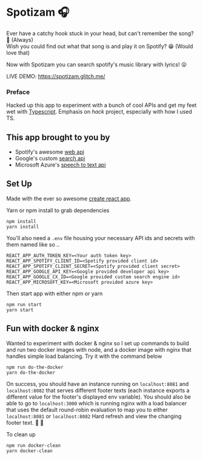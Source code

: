 # Spotizam 🎧

Ever have a catchy hook stuck in your head, but can't remember the song? 🤔 (Always)<br>
Wish you could find out what that song is and play it on Spotify? 😁 (Would love that)

Now with Spotizam you can search spotify's music library with lyrics! 😮

LIVE DEMO: https://spotizam.glitch.me/

### Preface

Hacked up this app to experiment with a bunch of cool APIs and get my feet wet with [Typescript](https://www.typescriptlang.org/). Emphasis on _hack_ project, especially with how I used TS.

## This app brought to you by

- Spotify's awesome [web api](https://developer.spotify.com/documentation/web-api/)
- Google's custom [search api](https://developers.google.com/custom-search/json-api/v1/overview?authuser=1)
- Microsoft Azure's [speech to text api](https://azure.microsoft.com/en-us/services/cognitive-services/speech-to-text/)

## Set Up

Made with the ever so awesome [create react app](https://github.com/wmonk/create-react-app-typescript).

Yarn or npm install to grab dependencies

```
npm install
yarn install
```

You'll also need a `.env` file housing your necessary API ids and secrets with them named like so ..

```
REACT_APP_AUTH_TOKEN_KEY=<Your auth token key>
REACT_APP_SPOTIFY_CLIENT_ID=<Spotify provided client id>
REACT_APP_SPOTIFY_CLIENT_SECRET=<Spotify provided client secret>
REACT_APP_GOOGLE_API_KEY=<Google provided developer api key>
REACT_APP_GOOGLE_CX_ID=<Google provided custom search engine id>
REACT_APP_MICROSOFT_KEY=<Microsoft provided azure key>
```

Then start app with either npm or yarn

```
npm run start
yarn start
```

## Fun with docker & nginx

Wanted to experiment with docker & nginx so I set up commands to build and run two docker images with node,
and a docker image with nginx that handles simple load balancing. Try it with the command below

```
npm run do-the-docker
yarn do-the-docker
```

On success, you should have an instance running on `localhost:8081` and `localhost:8082` that serves
different footer texts (each instance exports a different value for the footer's displayed env variable).
You should also be able to go to `localhost:3000` which is running nginx with a load balancer that uses the default
round-robin evaluation to map you to either `localhost:8081` or `localhost:8082`
Hard refresh and view the changing footer text. 🥓 🍍

To clean up

```
npm run docker-clean
yarn docker-clean
```
